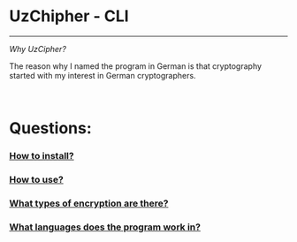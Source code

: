 <b style="text-align: center;"> <h1> UzChipher - CLI </h1> </b>
<hr>
<i> Why UzCipher? </i> <br>
<p>The reason why I named the program in German is that cryptography started with my interest in German cryptographers.</p> <br>

<h1>Questions:</h1>
<h3><a href="">How to install?</a></h3>
<h3><a href="">How to use?</a></h3>
<h3><a href="">What types of encryption are there?</a></h3>
<h3><a href="">What languages ​​does the program work in?</a></h3>



